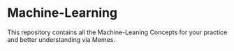 # Machine-Learning
This repository contains all the Machine-Leaning Concepts for your practice and better understanding via Memes.

